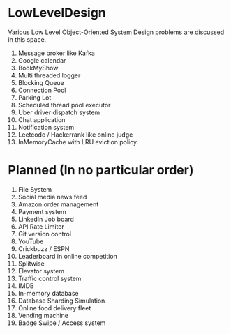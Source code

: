 # LowLevelDesign
Various Low Level Object-Oriented System Design problems are discussed in this space.
1. Message broker like Kafka
2. Google calendar
3. BookMyShow
4. Multi threaded logger
5. Blocking Queue
6. Connection Pool
7. Parking Lot
8. Scheduled thread pool executor
9. Uber driver dispatch system
10. Chat application
11. Notification system
12. Leetcode / Hackerrank like online judge
13. InMemoryCache with LRU eviction policy.


# Planned (In no particular order)
1. File System
2. Social media news feed
3. Amazon order management
4. Payment system
5. LinkedIn Job board
6. API Rate Limiter
7. Git version control
8. YouTube 
9. Crickbuzz / ESPN
10. Leaderboard in online competition
11. Splitwise
12. Elevator system
13. Traffic control system
14. IMDB
15. In-memory database
16. Database Sharding Simulation
17. Online food delivery fleet
18. Vending machine
19. Badge Swipe / Access system